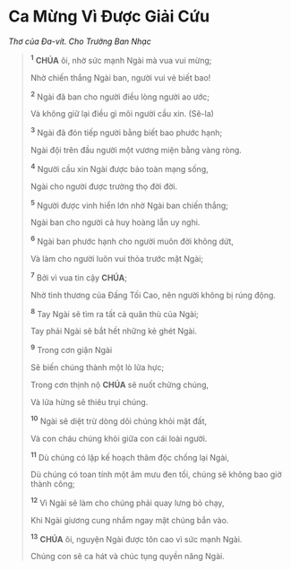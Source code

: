 # Ca Mừng Vì Được Giải Cứu

_Thơ của Đa-vít. Cho Trưởng Ban Nhạc_

> <sup><b>1</b></sup> **CHÚA** ôi, nhờ sức mạnh Ngài mà vua vui mừng;
>
> Nhờ chiến thắng Ngài ban, người vui vẻ biết bao!
>
> <sup><b>2</b></sup> Ngài đã ban cho người điều lòng người ao ước;
>
> Và không giữ lại điều gì môi người cầu xin. (Sê-la)
>
> <sup><b>3</b></sup> Ngài đã đón tiếp người bằng biết bao phước hạnh;
>
> Ngài đội trên đầu người một vương miện bằng vàng ròng.
>
> <sup><b>4</b></sup> Người cầu xin Ngài được bảo toàn mạng sống,
>
> Ngài cho người được trường thọ đời đời.
>
> <sup><b>5</b></sup> Người được vinh hiển lớn nhờ Ngài ban chiến thắng;
>
> Ngài ban cho người cả huy hoàng lẫn uy nghi.
>
> <sup><b>6</b></sup> Ngài ban phước hạnh cho người muôn đời không dứt,
>
> Và làm cho người luôn vui thỏa trước mặt Ngài;
>
> <sup><b>7</b></sup> Bởi vì vua tin cậy **CHÚA**;
>
> Nhờ tình thương của Đấng Tối Cao, nên người không bị rúng động.
>
> <sup><b>8</b></sup> Tay Ngài sẽ tìm ra tất cả quân thù của Ngài;
>
> Tay phải Ngài sẽ bắt hết những kẻ ghét Ngài.
>
> <sup><b>9</b></sup> Trong cơn giận Ngài
>
> Sẽ biến chúng thành một lò lửa hực;
>
> Trong cơn thịnh nộ **CHÚA** sẽ nuốt chửng chúng,
>
> Và lửa hừng sẽ thiêu trụi chúng.
>
> <sup><b>10</b></sup> Ngài sẽ diệt trừ dòng dõi chúng khỏi mặt đất,
>
> Và con cháu chúng khỏi giữa con cái loài người.
>
> <sup><b>11</b></sup> Dù chúng có lập kế hoạch thâm độc chống lại Ngài,
>
> Dù chúng có toan tính một âm mưu đen tối, chúng sẽ không bao giờ thành công;
>
> <sup><b>12</b></sup> Vì Ngài sẽ làm cho chúng phải quay lưng bỏ chạy,
>
> Khi Ngài giương cung nhắm ngay mặt chúng bắn vào.
>
> <sup><b>13</b></sup> **CHÚA** ôi, nguyện Ngài được tôn cao vì sức mạnh Ngài.
>
> Chúng con sẽ ca hát và chúc tụng quyền năng Ngài.
